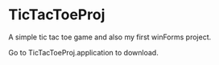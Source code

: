 # TicTacToeProj
A simple tic tac toe game and also my first winForms project.

Go to TicTacToeProj.application to download.
